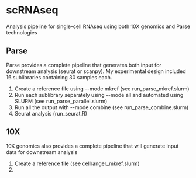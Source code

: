 # scRNAseq
Analysis pipeline for single-cell RNAseq using both 10X genomics and Parse technologies

## Parse 
Parse provides a complete pipeline that generates both input for downstream analysis (seurat or scanpy). My experimental design included 16 sublibraries containing 30 samples each. 
1) Create a reference file using --mode mkref (see run_parse_mkref.slurm)
2) Run each sublibrary separately using --mode all and automated using SLURM (see run_parse_parallel.slurm)
3) Run all the output with --mode combine (see run_parse_combine.slurm)
4) Seurat analysis (run_seurat.R)

## 10X 
10X genomics also provides a complete pipeline that will generate input data for downstream analysis
1) Create a reference file (see cellranger_mkref.slurm)
2) 

